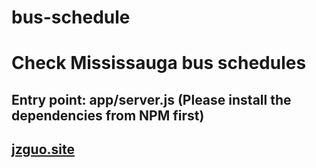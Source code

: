 # bus-schedule

# Check Mississauga bus schedules

## Entry point: app/server.js (Please install the dependencies from NPM first)

## [jzguo.site](http://jzguo.site)
